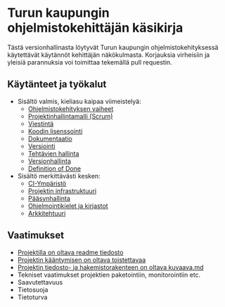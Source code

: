 # Turun kaupungin ohjelmistokehittäjän käsikirja

Tästä versionhallinasta löytyvät Turun kaupungin
ohjelmistokehityksessä käytettävät käytännöt kehittäjän
näkökulmasta. Korjauksia virheisiin ja yleisiä parannuksia voi
toimittaa tekemällä pull requestin.

## Käytänteet ja työkalut

 * Sisältö valmis, kieliasu kaipaa viimeistelyä:
   * [Ohjelmistokehityksen vaiheet](./vaiheet.md)
   * [Projektinhallintamalli (Scrum)](./projektinhallintamalli.md)
   * [Viestintä](./viestinta.md) 
   * [Koodin lisenssointi](./koodin-lisenssointi.md)
   * [Dokumentaatio](./dokumentaatio.md)
   * [Versiointi](./versiointi.md)
   * [Tehtävien hallinta](./tehtavien-hallinta.md)
   * [Versionhallinta](./versionhallinta.md)
   * [Definition of Done](./definition-of-done.md) 
* Sisältö merkittävästi kesken: 
  * [CI-Ympäristö](./ci-ymparisto.md)
  * [Projektin infrastruktuuri](./projektin-infra.md)
  * [Pääsynhallinta](./paasynhallinta.md)
  * [Ohjelmointikielet ja kirjastot](./ohjelmointikielet-ja-kirjastot.md)
  * [Arkkitehtuuri](./arkkitehtuuri.md)


## Vaatimukset

 * [Projektilla on oltava readme tiedosto](./0001-readme-vaaditaan.md)
 * [Projektin kääntymisen on oltava toistettavaa](./0002-toistettavat-buildit.md)
 * [Projektin tiedosto- ja hakemistorakenteen on oltava kuvaava.md](./0003-kuvaava-projektin-rakenne.md)
 * Tekniset vaatimukset projektien paketointiin, monitorointiin etc.
 * Saavutettavuus
 * Tietosuoja
 * Tietoturva
 


 




























